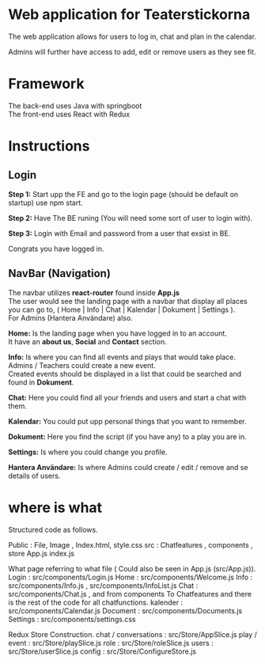 # Web application for Teaterstickorna

The web application allows for users to log in, chat and plan in the calendar.

Admins will further have access to add, edit or remove users as they see fit.

# Framework

The back-end uses Java with springboot  
The front-end uses React with Redux

# Instructions

## Login

**Step 1:** Start upp the FE and go to the login page (should be default on startup) use npm start.

**Step 2:** Have The BE runing (You will need some sort of user to login with).

**Step 3:** Login with Email and password from a user that exsist in BE.

Congrats you have logged in.

## NavBar (Navigation)

The navbar utilizes **react-router** found inside **App.js**  
The user would see the landing page with a navbar that display all places you can go to, ( Home | Info | Chat | Kalendar | Dokument | Settings ).  
For Admins (Hantera Användare) also.

**Home:** Is the landing page when you have logged in to an account.  
It have an **about us**, **Social** and **Contact** section.

**Info:** Is where you can find all events and plays that would take place.  
Admins / Teachers could create a new event.  
Created events should be displayed in a list that could be searched and found in **Dokument**.

**Chat:** Here you could find all your friends and users and start a chat with them.

**Kalendar:** You could put upp personal things that you want to remember.

**Dokument:** Here you find the script (if you have any) to a play you are in.

**Settings:** Is where you could change you profile.

**Hantera Användare:** Is where Admins could create / edit / remove and se details of users.


# where is what

Structured code as follows.

Public : File, Image , Index.html, style.css
src : Chatfeatures , components , store 
App.js
index.js 


What page referring to what file ( Could also be seen in App.js (src/App.js)).
Login : src/components/Login.js
Home  : src/components/Welcome.js
Info : src/components/Info.js , src/components/InfoList.js
Chat : src/components/Chat.js , and from components To Chatfeatures and there is the rest of the code for all chatfunctions.
kalender : src/components/Calendar.js
Document : src/components/Documents.js
Settings : src/components/settings.css

Redux Store Construction.
chat / conversations : src/Store/AppSlice.js
play / event : src/Store/playSlice.js
role : src/Store/roleSlice.js
users : src/Store/userSlice.js
config : src/Store/ConfigureStore.js


